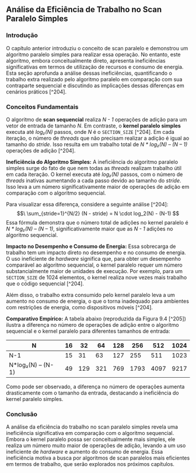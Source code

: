 ## Análise da Eficiência de Trabalho no Scan Paralelo Simples

### Introdução
O capítulo anterior introduziu o conceito de scan paralelo e demonstrou um algoritmo paralelo simples para realizar essa operação. No entanto, este algoritmo, embora conceitualmente direto, apresenta ineficiências significativas em termos de utilização de recursos e consumo de energia. Esta seção aprofunda a análise dessas ineficiências, quantificando o trabalho extra realizado pelo algoritmo paralelo em comparação com sua contraparte sequencial e discutindo as implicações dessas diferenças em cenários práticos [^204].

### Conceitos Fundamentais
O algoritmo de **scan sequencial** realiza *N - 1* operações de adição para um vetor de entrada de tamanho *N*. Em contraste, o **kernel paralelo simples** executa até *log₂(N)* passos, onde *N* é o `SECTION_SIZE` [^204]. Em cada iteração, o número de *threads* que não precisam realizar a adição é igual ao tamanho do *stride*. Isso resulta em um trabalho total de *N * log₂(N) – (N – 1)* operações de adição [^204].

**Ineficiência do Algoritmo Simples:**
A ineficiência do algoritmo paralelo simples surge do fato de que nem todas as *threads* realizam trabalho útil em cada iteração. O kernel executa até *log₂(N)* passos, com o número de *threads* inativas aumentando a cada passo devido ao tamanho do *stride*. Isso leva a um número significativamente maior de operações de adição em comparação com o algoritmo sequencial.

Para visualizar essa diferença, considere a seguinte análise [^204]:
$$\
\sum_{stride=1}^{N/2} (N - stride) = N \cdot log_2(N) - (N-1)
$$
Essa fórmula demonstra que o número total de adições no kernel paralelo é *N * log₂(N) – (N – 1)*, significativamente maior que as *N - 1* adições no algoritmo sequencial.

**Impacto no Desempenho e Consumo de Energia:**
Essa sobrecarga de trabalho tem um impacto direto no desempenho e no consumo de energia. O uso ineficiente de *hardware* significa que, para obter um desempenho comparável ao algoritmo sequencial, o kernel paralelo requer um número substancialmente maior de unidades de execução. Por exemplo, para um `SECTION_SIZE` de 1024 elementos, o kernel realiza nove vezes mais trabalho que o código sequencial [^204].

Além disso, o trabalho extra consumido pelo kernel paralelo leva a um aumento no consumo de energia, o que o torna inadequado para ambientes com restrições de energia, como dispositivos móveis [^204].

**Comparativo Empírico:**
A tabela abaixo (reproduzida da Figura 9.4 [^205]) ilustra a diferença no número de operações de adição entre o algoritmo sequencial e o kernel paralelo para diferentes tamanhos de entrada:

| N         | 16  | 32  | 64  | 128 | 256  | 512  | 1024 |
|-----------|-----|-----|-----|-----|------|------|------|
| N-1       | 15  | 31  | 63  | 127 | 255  | 511  | 1023 |
| N*log₂(N) – (N-1) | 49  | 129 | 321 | 769 | 1793 | 4097 | 9217 |

Como pode ser observado, a diferença no número de operações aumenta drasticamente com o tamanho da entrada, destacando a ineficiência do kernel paralelo simples.

### Conclusão
A análise da eficiência do trabalho no scan paralelo simples revela uma ineficiência significativa em comparação com o algoritmo sequencial. Embora o kernel paralelo possa ser conceitualmente mais simples, ele realiza um número muito maior de operações de adição, levando a um uso ineficiente de *hardware* e aumento do consumo de energia. Essa ineficiência motiva a busca por algoritmos de scan paralelos mais eficientes em termos de trabalho, que serão explorados nos próximos capítulos. <!-- END -->